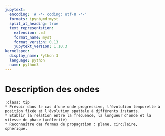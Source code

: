 ```yaml
---
jupytext:
  encoding: '# -*- coding: utf-8 -*-'
  formats: ipynb,md:myst
  split_at_heading: true
  text_representation:
    extension: .md
    format_name: myst
    format_version: 0.13
    jupytext_version: 1.10.3
kernelspec:
  display_name: Python 3
  language: python
  name: python3
---
```

# Description des ondes
````{admonition} Compétences
:class: tip
* Prévoir dans le cas d'une onde progressive, l'évolution temporelle à position fixée et l'évolution spatiale à différents instants.
* Etablir la relation entre la fréquence, la longueur d'onde et la vitesse de phase (=célérité)
* Reconnaître des formes de propagation : plane, circulaire, sphérique.
````
